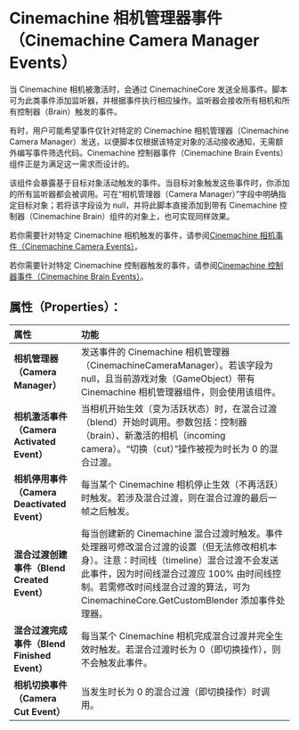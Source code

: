 # Cinemachine 相机管理器事件（Cinemachine Camera Manager Events）

当 Cinemachine 相机被激活时，会通过 CinemachineCore 发送全局事件。脚本可为此类事件添加监听器，并根据事件执行相应操作。监听器会接收所有相机和所有控制器（Brain）触发的事件。

有时，用户可能希望事件仅针对特定的 Cinemachine 相机管理器（Cinemachine Camera Manager）发送，以便脚本仅根据该特定对象的活动接收通知，无需额外编写事件筛选代码。Cinemachine 控制器事件（Cinemachine Brain Events）组件正是为满足这一需求而设计的。

该组件会暴露基于目标对象活动触发的事件。当目标对象触发这些事件时，你添加的所有监听器都会被调用。可在“相机管理器（Camera Manager）”字段中明确指定目标对象；若将该字段设为 null，并将此脚本直接添加到带有 Cinemachine 控制器（Cinemachine Brain）组件的对象上，也可实现同样效果。

若你需要针对特定 Cinemachine 相机触发的事件，请参阅[Cinemachine 相机事件（Cinemachine Camera Events）](CinemachineCameraEvents.md)。

若你需要针对特定 Cinemachine 控制器触发的事件，请参阅[Cinemachine 控制器事件（Cinemachine Brain Events）](CinemachineBrainEvents.md)。


## 属性（Properties）：

| **属性** | **功能** |
|:---|:---|
| **相机管理器（Camera Manager）** | 发送事件的 Cinemachine 相机管理器（CinemachineCameraManager）。若该字段为 null，且当前游戏对象（GameObject）带有 Cinemachine 相机管理器组件，则会使用该组件。 |
| **相机激活事件（Camera Activated Event）** | 当相机开始生效（变为活跃状态）时，在混合过渡（blend）开始时调用。参数包括：控制器（brain）、新激活的相机（incoming camera）。“切换（cut）”操作被视为时长为 0 的混合过渡。 |
| **相机停用事件（Camera Deactivated Event）** | 每当某个 Cinemachine 相机停止生效（不再活跃）时触发。若涉及混合过渡，则在混合过渡的最后一帧之后触发。 |
| **混合过渡创建事件（Blend Created Event）** | 每当创建新的 Cinemachine 混合过渡时触发。事件处理器可修改混合过渡的设置（但无法修改相机本身）。注意：时间线（timeline）混合过渡不会发送此事件，因为时间线混合过渡应 100% 由时间线控制。若需修改时间线混合过渡的算法，可为 CinemachineCore.GetCustomBlender 添加事件处理器。 |
| **混合过渡完成事件（Blend Finished Event）** | 每当某个 Cinemachine 相机完成混合过渡并完全生效时触发。若混合过渡时长为 0（即切换操作），则不会触发此事件。 |
| **相机切换事件（Camera Cut Event）** | 当发生时长为 0 的混合过渡（即切换操作）时调用。 |